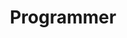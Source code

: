 ---
layout: work-with-us-layout

title: Programmer

description: At Fields of View, we design games and simulations to make better policy.<br><br>A programmer in Fields of View will work on various projects for FoV, developing tools as per the project requirements and providing assistance to the other teams in developing digital content. The ability to estimate development time and the ability to adapt to deliver reliable quality code is highly valued.<br><br>Fields of View is an interdisciplinary group - therefore, the developer is expected to work with people from diverse backgrounds. The developer will be working on multiple projects - therefore, ability to switch contexts, and deliver according to timelines is a must.<br><br>We are a not-for-profit research organisation and the position is based in Bangalore. Women developers are encouraged to apply.<br><br>For details of remuneration and any other information, please mail <a href = "mailto:work@fieldsofview.in?subject=Application for the position of Programmer" class="mailid">work@fieldsofview.in</a> with your CV.

skills: <h5><b>Basics&#58;</b></h5><ul><li>Git</li><li>Ability to work with UNIX / Linux with ease</li><li>Databases PostgreSQL and MySQL</li><li>Java / C++ / C#</li><li>Python / Perl</li><li>Scripting&#58; BASH/Python/Perl</li></ul><h5><b>Web&#58;</b></h5><ul><li>HTML/CSS/JS</li><li>Django / Ruby on Rails</li><li>PHP</li></ul><h5><b>Bonus points for&#58;</b></h5><ul><li>Being up-to-date with the latest technologies and concepts in software design.</li><li>Examples of scalable, clean, collaborative and maintainable code.</li><li>Ability to use existing plug-ins and frameworks effectively.</li><li>Proficiency in GIS tools</li><li>Working with Simulation tools such as AnyLogic, NetLogo, MATSIM, etc.</li><li>Contributor to a popular open source project.</li><li>Basic system administration to maintain a web server and database management.</li><li>Unity</li></ul>

ide: intern

tag: Intern

category: jd

permalink: /projects/work-with-us/programmer/
---
